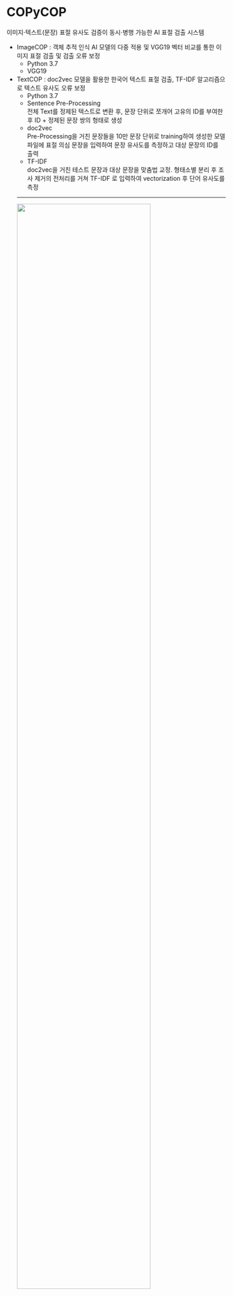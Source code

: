 # COPyCOP
이미지⋅텍스트(문장) 표절 유사도 검증이 동시⋅병행 가능한 AI 표절 검출 시스템

- ImageCOP : 객체 추적 인식 AI 모델의 다중 적용 및 VGG19 벡터 비교를 통한 이미지 표절 검출 및 검출 오류 보정
  * Python 3.7
  * VGG19
- TextCOP : doc2vec 모델을 활용한 한국어 텍스트 표절 검출, TF-IDF 알고리즘으로 텍스트 유사도 오류 보정
  * Python 3.7
  * Sentence Pre-Processing
  <br>전체 Text를 정제된 텍스트로 변환 후, 문장 단위로 쪼개어 고유의 ID를 부여한 후 ID + 정제된 문장 쌍의 형태로 생성</br>
  * doc2vec
  <br>Pre-Processing을 거친 문장들을 10만 문장 단위로 training하여 생성한 모델파일에 표절 의심 문장을 입력하여 문장 유사도를 측정하고 대상 문장의 ID를 출력</br>
  * TF-IDF
  <br>doc2vec을 거친 테스트 문장과 대상 문장을 맞춤법 교정. 형태소별 분리 후 조사 제거의 전처리를 거쳐 TF-IDF 로 입력하여 vectorization 후 단어 유사도를 측정</br>
  <hr></hr>
  <img width="80%" src="https://user-images.githubusercontent.com/131632610/233915448-066283be-c6bc-41dd-8da4-10e0620d7060.jpg"/>

